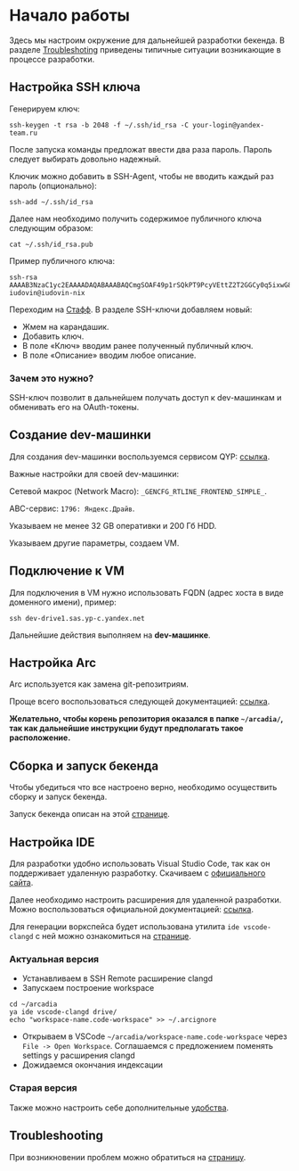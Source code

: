 # Начало работы

Здесь мы настроим окружение для дальнейшей разработки бекенда. В разделе [Troubleshoting](#troubleshooting) приведены типичные ситуации возникающие в процессе разработки.

## Настройка SSH ключа

Генерируем ключ:

```(bash)
ssh-keygen -t rsa -b 2048 -f ~/.ssh/id_rsa -C your-login@yandex-team.ru
```

После запуска команды предложат ввести два раза пароль. Пароль следует выбирать довольно надежный.

Ключик можно добавить в SSH-Agent, чтобы не вводить каждый раз пароль (опционально):

```(bash)
ssh-add ~/.ssh/id_rsa
```

Далее нам необходимо получить содержимое публичного ключа следующим образом:

```(bash)
cat ~/.ssh/id_rsa.pub
```

Пример публичного ключа:

```
ssh-rsa AAAAB3NzaC1yc2EAAAADAQABAAABAQCmgSOAF49p1rSQkPT9PcyVEttZ2T2GGCy0q5ixwG8WaOUxBL2btOkDZuoKoGjFL3JU/0zX/9+eCqnzMnNZAuqBLrTcl+uxsshIfSyUTlxOPdDxutoyLBmNJpEjsAiauhEy8POYUIVjJkuWXqWdTny8fwad7eTcH96Hj9k9+b3Pvj9fmMzQaZTod668f3O9ZGWfd8ihj0Hvo7QPclvxFgz2og9doSoaqnMMnEtCtiUjoWVyoiCsRnbSWs+DtZAmjz+5rWZRZHM6ayndHBtA13pKU/sAoklzq/hwerHhbFPIKW1XcKa1zeyajmpqhSrU11MOWl2TeTiPlxrJgfi9l83H iudovin@iudovin-nix
```

Переходим на [Стафф](https://staff.yandex-team.ru). В разделе SSH-ключи добавляем новый:
* Жмем на карандашик.
* Добавить ключ.
* В поле &laquo;Ключ&raquo; вводим ранее полученный публичный ключ.
* В поле &laquo;Описание&raquo; вводим любое описание.

### Зачем это нужно?

SSH-ключ позволит в дальнейшем получать доступ к dev-машинкам и обменивать его на OAuth-токены.

## Создание dev-машинки

Для создания dev-машинки воспользуемся сервисом QYP: [ссылка](https://qyp.yandex-team.ru/create-vm).

Важные настройки для своей dev-машинки:

Сетевой макрос (Network Macro): `_GENCFG_RTLINE_FRONTEND_SIMPLE_`.

ABC-сервис: `1796: Яндекс.Драйв`.

Указываем не менее 32 GB оперативки и 200 Гб HDD.

Указываем другие параметры, создаем VM.

## Подключение к VM

Для подключения в VM нужно использовать FQDN (адрес хоста в виде доменного имени), пример:

```(bash)
ssh dev-drive1.sas.yp-c.yandex.net
```

Дальнейшие действия выполняем на **dev-машинке**.

## Настройка Arc

Arc используется как замена git-репозитриям.

Проще всего воспользоваться следующей документацией: [ссылка](https://docs.yandex-team.ru/devtools/intro/quick-start-guide).

**Желательно, чтобы корень репозитория оказался в папке `~/arcadia/`, так как дальнейшие инструкции будут предполагать такое расположение.**

## Сборка и запуск бекенда

Чтобы убедиться что все настроено верно, необходимо осуществить сборку и запуск бекенда.

Запуск бекенда описан на этой [странице](https://docs.yandex-team.ru/drive/backend/start_backend).

## Настройка IDE

Для разработки удобно использовать Visual Studio Code, так как он поддерживает удаленную разработку. Скачиваем с [официального сайта](https://code.visualstudio.com/).

Далее необходимо настроить расширения для удаленной разработки. Можно воспользоваться официальной документацией: [ссылка](https://code.visualstudio.com/docs/remote/ssh-tutorial).

Для генерации воркспейса будет использована утилита `ide vscode-clangd` с ней можно ознакомиться на [странице](https://docs.yandex-team.ru/ya-make/usage/ya_ide/vscode).

### Актуальная версия
* Устанавливаем в SSH Remote расширение clangd
* Запускаем построение workspace
```(bash)
cd ~/arcadia
ya ide vscode-clangd drive/
echo "workspace-name.code-workspace" >> ~/.arcignore
```
* Открываем в VSCode `~/arcadia/workspace-name.code-workspace` через `File -> Open Workspace`. Соглашаемся с предложением поменять settings у расширения clangd
* Дожидаемся окончания индексации

### Старая версия
Также можно настроить себе дополнительные [удобства](https://wiki.yandex-team.ru/users/rudskoy/atushka/vscode/).

## Troubleshooting
При возникновении проблем можно обратиться на [страницу](https://docs.yandex-team.ru/drive/backend/newbies_troubleshooting).
